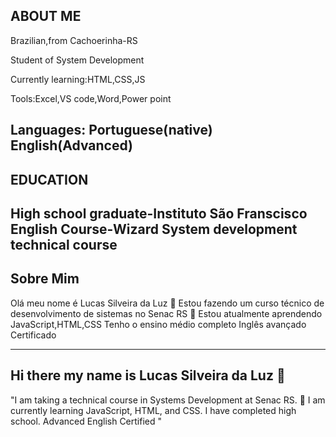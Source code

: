 ABOUT ME
---
Brazilian,from Cachoerinha-RS

Student of System Development

Currently learning:HTML,CSS,JS

Tools:Excel,VS code,Word,Power point

Languages: Portuguese(native) English(Advanced)
----
EDUCATION
----
High school graduate-Instituto São Franscisco
English Course-Wizard
System development technical course
----
Sobre Mim 
----




Olá meu nome é Lucas Silveira da Luz 👋 
Estou fazendo um curso técnico de desenvolvimento de sistemas no Senac RS
🌱 Estou atualmente aprendendo JavaScript,HTML,CSS
Tenho o ensino médio completo 
Inglês avançado
Certificado 

---
## Hi there my name is Lucas Silveira da Luz 👋
"I am taking a technical course in Systems Development at Senac RS.
🌱 I am currently learning JavaScript, HTML, and CSS.
I have completed high school.
Advanced English
Certified "

<!--
**LucasSilveiradaLuz/LucasSilveiradaLuz** is a ✨ _special_ ✨ repository because its `README.md` (this file) appears on your GitHub profile.

Here are some ideas to get you started:

- 🔭 I’m currently working on ...
- 🌱 I’m currently learning JavaScript,HTML,CSS
- 👯 I’m looking to collaborate on ...
- 🤔 I’m looking for help with ...
- 💬 Ask me about ...
- 📫 How to reach me: ...
- 😄 Pronouns: ...
- ⚡ Fun fact: ...
-->
